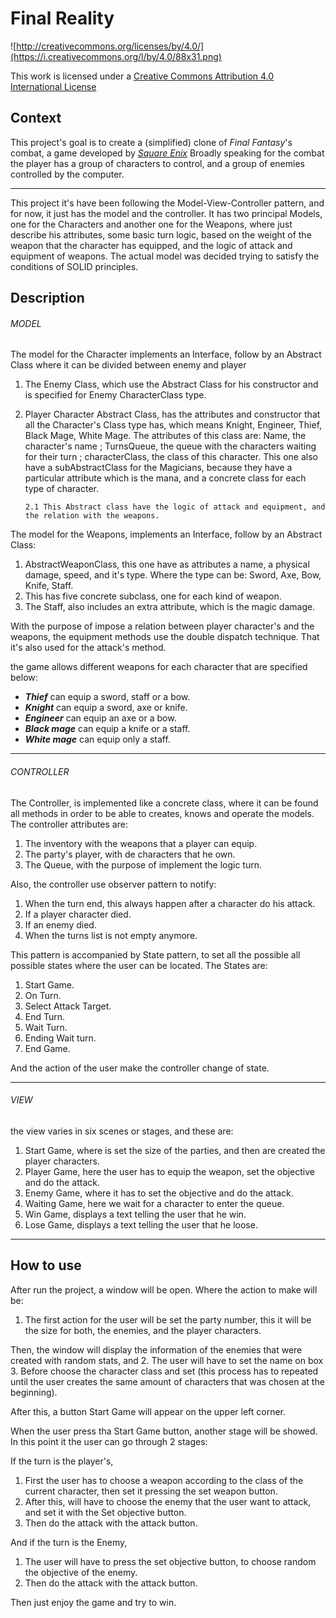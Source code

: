 Final Reality
=============

![http://creativecommons.org/licenses/by/4.0/](https://i.creativecommons.org/l/by/4.0/88x31.png)

This work is licensed under a 
[Creative Commons Attribution 4.0 International License](http://creativecommons.org/licenses/by/4.0/)

Context
-------

This project's goal is to create a (simplified) clone of _Final Fantasy_'s combat, a game developed
by [_Square Enix_](https://www.square-enix.com)
Broadly speaking for the combat the player has a group of characters to control, and a group of 
enemies controlled by the computer.

-------

This project it's have been following the Model-View-Controller pattern, and for now, it just has the model and the controller. 
It has two principal Models, one for the Characters and another one for the Weapons, where just describe his attributes, some basic turn logic, based on the weight of the weapon that the character has equipped, and the logic of attack and equipment of weapons.
The actual model was decided trying to satisfy the conditions of SOLID principles.

Description 
-------

###### MODEL

The model for the Character implements an Interface, follow by an Abstract Class where it can be divided between enemy and player

1. The Enemy Class, which use the Abstract Class for his constructor and is specified for Enemy CharacterClass type.
2. Player Character Abstract Class, has the attributes and constructor that all the Character's Class type has, which means Knight, Engineer, Thief, Black Mage, White Mage. The attributes of this class are: Name, the character's name ; TurnsQueue, the queue with the characters waiting for their turn ; characterClass, the class of this character. This one also have a subAbstractClass for the Magicians, because they have a particular attribute which is the mana, and a concrete class for each type of character.
   
       2.1 This Abstract class have the logic of attack and equipment, and the relation with the weapons.
       
   
The model for the Weapons, implements an Interface, follow by an Abstract Class:

1. AbstractWeaponClass, this one have as attributes a name, a physical damage, speed, and it's type. Where the type can be: Sword, Axe, Bow, Knife, Staff.
2. This has five concrete subclass, one for each kind of weapon.
3. The Staff, also includes an extra attribute, which is the magic damage.


With the purpose of impose a relation between player character's and the weapons, the equipment methods use the double dispatch technique. That it's also used for the attack's method.


the game allows different weapons for each character that are specified below:

  * _**Thief**_ can equip a sword, staff or a bow.
  * _**Knight**_ can equip a sword, axe or knife.
  * _**Engineer**_ can equip an axe or a bow.
  * _**Black mage**_ can equip a knife or a staff.
  * _**White mage**_ can equip only a staff.
-------
###### CONTROLLER

The Controller, is implemented like a concrete class, where it can be found all methods in order to be able to creates, knows and operate the models. The controller attributes are:
1. The inventory with the weapons that a player can equip.
2. The party's player, with de characters that he own.
3. The Queue, with the purpose of implement the logic turn.

Also, the controller use observer pattern to notify:

1. When the turn end, this always happen after a character do his attack.
2. If a player character died.
3. If an enemy died.
4. When the turns list is not empty anymore.


This pattern is accompanied by State pattern, to set all the possible all possible states where the user can be located.
The States are:

1. Start Game.
2. On Turn.
3. Select Attack Target.
4. End Turn.
5. Wait Turn.
6. Ending Wait turn.
7. End Game.

And the action of the user make the controller change of state.

-------

###### VIEW

the view varies in six scenes or stages, and these are:

1. Start Game, where is set the size of the parties, and then are created the player characters.
2. Player Game, here the user has to equip the weapon, set the objective and do the attack.
3. Enemy Game, where it has to set the objective and do the attack.
4. Waiting Game, here we wait for a character to enter the queue.
5. Win Game, displays a text telling the user that he win.
6. Lose Game, displays a text telling the user that he loose.

-------
How to use
----------

After run the project, a window will be open. Where the action to make will be:

1. The first action for the user will be set the party number, 
this it will be the size for both, the enemies, and the player characters.

Then, the window will display the information of the enemies that were created with random stats, and
2. The user will have to set the name on box
3. Before choose the character class and set (this process has to repeated
until the user creates the same amount of characters that was chosen at the beginning). 
   
After this, a button Start Game will appear on the upper left corner.

When the user press tha Start Game button, another stage will be showed. In this point it the user can go through 2 stages:

If the turn is the player's,

1. First the user has to choose a weapon according to the class of the current character, then set it pressing the set weapon button.
2. After this, will have to choose the enemy that the user want to attack, and set it with the Set objective button.
3. Then do the attack with the attack button.


And if the turn is the Enemy,

1. The user will have to press the set objective button, to choose random the objective of the enemy.
2. Then do the attack with the attack button.

Then just enjoy the game and try to win.



